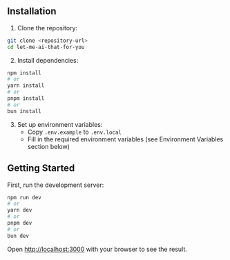 ## Installation

1. Clone the repository:
```bash
git clone <repository-url>
cd let-me-ai-that-for-you
```

2. Install dependencies:
```bash
npm install
# or
yarn install
# or
pnpm install
# or
bun install
```

3. Set up environment variables:
   - Copy `.env.example` to `.env.local`
   - Fill in the required environment variables (see Environment Variables section below)

## Getting Started

First, run the development server:

```bash
npm run dev
# or
yarn dev
# or
pnpm dev
# or
bun dev
```

Open [http://localhost:3000](http://localhost:3000) with your browser to see the result.
